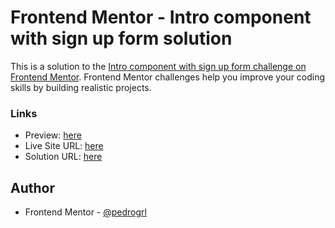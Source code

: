 # Frontend Mentor - Intro component with sign up form solution

This is a solution to the [Intro component with sign up form challenge on Frontend Mentor](https://www.frontendmentor.io/challenges/intro-component-with-signup-form-5cf91bd49edda32581d28fd1). Frontend Mentor challenges help you improve your coding skills by building realistic projects. 

### Links
- Preview: [here](https://imgur.com/a/KMxwRhQ)
- Live Site URL: [here](https://pedrogrl.github.io/sign-up-form-fe-mentor/)
- Solution URL: [here](https://www.frontendmentor.io/challenges/interactive-rating-component-koxpeBUmI)

## Author

- Frontend Mentor - [@pedrogrl](https://www.frontendmentor.io/profile/pedrogrl)
